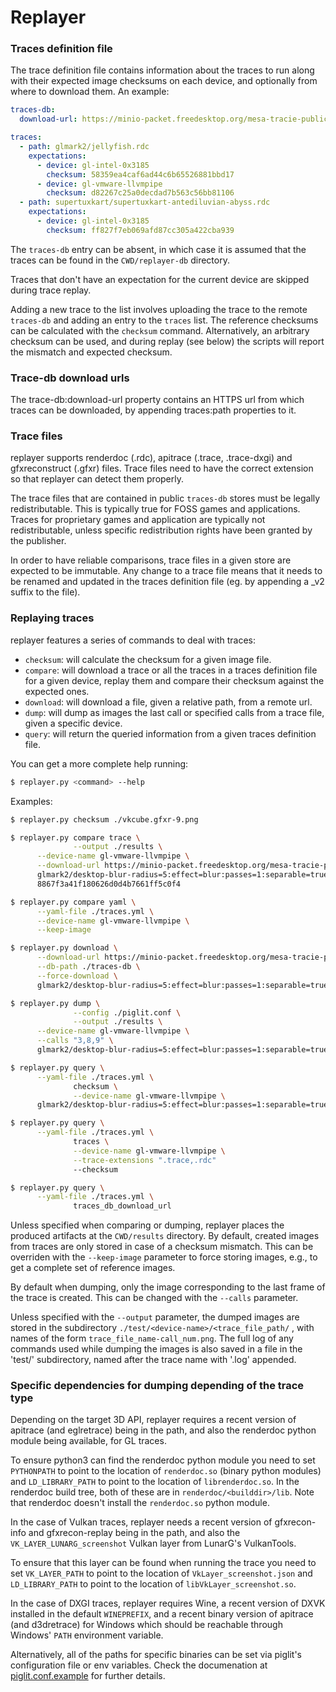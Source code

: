 Replayer
========

### Traces definition file

The trace definition file contains information about the traces to run along
with their expected image checksums on each device, and optionally from where to
download them. An example:

```yaml
traces-db:
  download-url: https://minio-packet.freedesktop.org/mesa-tracie-public/

traces:
  - path: glmark2/jellyfish.rdc
    expectations:
      - device: gl-intel-0x3185
        checksum: 58359ea4caf6ad44c6b65526881bbd17
      - device: gl-vmware-llvmpipe
        checksum: d82267c25a0decdad7b563c56bb81106
  - path: supertuxkart/supertuxkart-antediluvian-abyss.rdc
    expectations:
      - device: gl-intel-0x3185
        checksum: ff827f7eb069afd87cc305a422cba939
```

The `traces-db` entry can be absent, in which case it is assumed that
the traces can be found in the `CWD/replayer-db` directory.

Traces that don't have an expectation for the current device are skipped
during trace replay.

Adding a new trace to the list involves uploading the trace to the
remote `traces-db` and adding an entry to the `traces` list. The
reference checksums can be calculated with the `checksum` command.
Alternatively, an arbitrary checksum can be used, and during replay
(see below) the scripts will report the mismatch and expected
checksum.

### Trace-db download urls

The trace-db:download-url property contains an HTTPS url from which traces can
be downloaded, by appending traces:path properties to it.

### Trace files

replayer supports renderdoc (.rdc), apitrace (.trace, .trace-dxgi) and
gfxreconstruct (.gfxr) files. Trace files need to have the correct
extension so that replayer can detect them properly.

The trace files that are contained in public `traces-db` stores must
be legally redistributable. This is typically true for FOSS games and
applications. Traces for proprietary games and application are
typically not redistributable, unless specific redistribution rights
have been granted by the publisher.

In order to have reliable comparisons, trace files in a given store
are expected to be immutable. Any change to a trace file means that it
needs to be renamed and updated in the traces definition file (eg. by
appending a _v2 suffix to the file).

### Replaying traces

replayer features a series of commands to deal with traces:
 * `checksum`: will calculate the checksum for a given image file.
 * `compare`: will download a trace or all the traces in a traces
   definition file for a given device, replay them and compare their
   checksum against the expected ones.
 * `download`: will download a file, given a relative path, from a
   remote url.
 * `dump`: will dump as images the last call or specified calls from a
   trace file, given a specific device.
 * `query`: will return the queried information from a given traces
   definition file.

You can get a more complete help running:

   ```sh
   $ replayer.py <command> --help
   ```

Examples:

   ```sh
   $ replayer.py checksum ./vkcube.gfxr-9.png
   ```

   ```sh
   $ replayer.py compare trace \
                 --output ./results \
		 --device-name gl-vmware-llvmpipe \
		 --download-url https://minio-packet.freedesktop.org/mesa-tracie-public/ \
		 glmark2/desktop-blur-radius=5:effect=blur:passes=1:separable=true:windows=4.rdc \
		 8867f3a41f180626d0d4b7661ff5c0f4
   ```

   ```sh
   $ replayer.py compare yaml \
		 --yaml-file ./traces.yml \
		 --device-name gl-vmware-llvmpipe \
		 --keep-image
   ```

   ```sh
   $ replayer.py download \
		 --download-url https://minio-packet.freedesktop.org/mesa-tracie-public/ \
		 --db-path ./traces-db \
		 --force-download \
		 glmark2/desktop-blur-radius=5:effect=blur:passes=1:separable=true:windows=4.rdc
   ```

   ```sh
   $ replayer.py dump \
                 --config ./piglit.conf \
                 --output ./results \
		 --device-name gl-vmware-llvmpipe \
		 --calls "3,8,9" \
		 glmark2/desktop-blur-radius=5:effect=blur:passes=1:separable=true:windows=4.rdc
   ```

   ```sh
   $ replayer.py query \
		 --yaml-file ./traces.yml \
                 checksum \
                 --device-name gl-vmware-llvmpipe \
		 glmark2/desktop-blur-radius=5:effect=blur:passes=1:separable=true:windows=4.rdc
   ```

   ```sh
   $ replayer.py query \
		 --yaml-file ./traces.yml \
                 traces \
                 --device-name gl-vmware-llvmpipe \
                 --trace-extensions ".trace,.rdc"
                 --checksum
   ```

   ```sh
   $ replayer.py query \
		 --yaml-file ./traces.yml \
                 traces_db_download_url
   ```

Unless specified when comparing or dumping, replayer places the
produced artifacts at the `CWD/results` directory. By default, created
images from traces are only stored in case of a checksum
mismatch. This can be overriden with the `--keep-image` parameter to
force storing images, e.g., to get a complete set of reference images.

By default when dumping, only the image corresponding to the last frame
of the trace is created.  This can be changed with the `--calls`
parameter.

Unless specified with the `--output` parameter, the dumped images are
stored in the subdirectory `./test/<device-name>/<trace_file_path/` ,
with names of the form `trace_file_name-call_num.png`.  The full log
of any commands used while dumping the images is also saved in a file
in the 'test/<device-name>' subdirectory, named after the trace name
with '.log' appended.

### Specific dependencies for dumping depending of the trace type

Depending on the target 3D API, replayer requires a recent version
of apitrace (and eglretrace) being in the path, and also the renderdoc
python module being available, for GL traces.

To ensure python3 can find the renderdoc python module you need to set
`PYTHONPATH` to point to the location of `renderdoc.so` (binary python modules)
and `LD_LIBRARY_PATH` to point to the location of `librenderdoc.so`. In the
renderdoc build tree, both of these are in `renderdoc/<builddir>/lib`. Note
that renderdoc doesn't install the `renderdoc.so` python module.

In the case of Vulkan traces, replayer needs a recent version of
gfxrecon-info and gfxrecon-replay being in the path, and also the
`VK_LAYER_LUNARG_screenshot` Vulkan layer from LunarG's VulkanTools.

To ensure that this layer can be found when running the trace you need
to set `VK_LAYER_PATH` to point to the location of
`VkLayer_screenshot.json` and `LD_LIBRARY_PATH` to point to the
location of `libVkLayer_screenshot.so`.

In the case of DXGI traces, replayer requires Wine, a recent version
of DXVK installed in the default `WINEPREFIX`, and a recent binary
version of apitrace (and d3dretrace) for Windows which should be
reachable through Windows' `PATH` environment variable.

Alternatively, all of the paths for specific binaries can be set via
piglit's configuration file or env variables. Check the documenation
at [piglit.conf.example](piglit.conf.example) for further details.
